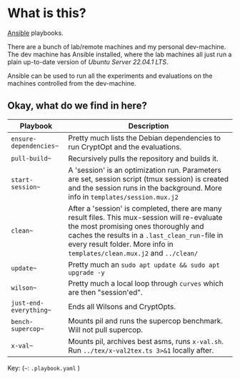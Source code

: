 # What is this?

[Ansible](https://ansible.com) playbooks.

There are a bunch of lab/remote machines and my personal dev-machine.
The dev machine has Ansible installed, where the lab machines all just run a plain up-to-date version of _Ubuntu Server 22.04.1 LTS_.

Ansible can be used to run all the experiments and evaluations on the machines controlled from the dev-machine.


## Okay, what do we find in here?

| Playbook | Description |
|-----|----
| `ensure-dependencies~` | Pretty much lists the Debian dependencies to run CryptOpt and the evaluations. |
| `pull-build~`          | Recursively pulls the repository and builds it. |
| `start-session~`       | A 'session' is an optimization run. Parameters are set, session script (tmux session) is created and the session runs in the background.  More info in `templates/session.mux.j2`| 
| `clean~`               | After a 'session' is completed, there are many result files. This mux-session will re-evaluate the most promising ones thoroughly and caches the results in a `.last_clean_run`-file in every result folder. More info in `templates/clean.mux.j2` and `../clean/`| 
| `update~`              | Pretty much an `sudo apt update && sudo apt upgrade -y`| 
| `wilson~`              | Pretty much a local loop through `curves` which are then "session'ed". |  
| `just-end-everything~` | Ends all Wilsons and CryptOpts. |  
| `bench-supercop~`      | Mounts pil and runs the supercop benchmark. Will not pull supercop. |  
| `x-val~`               | Mounts pil, archives best asms, runs `x-val.sh`. Run `../tex/x-val2tex.ts 3>&1` locally after. |  

Key: (`~`: `.playbook.yaml` )





